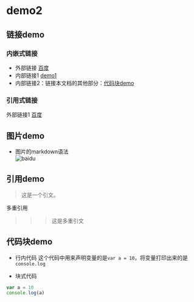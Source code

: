 # demo2
## 链接demo
### 内嵌式链接
- 外部链接
[百度](http:www.baidu.com)
- 内部链接1
[demo1](D:\test\MarkDown\demo1.md)
- 内部链接2：链接本文档的其他部分：[代码块demo](demo2.md#代码块demo)
### 引用式链接
外部链接1 [百度]


## 图片demo
- 图片的markdown语法  
![baidu](https://box.bdimg.com/static/fisp_static/common/img/searchbox/logo_news_276_88_1f9876a.png "百度新闻网站")
## 引用demo
>这是一个引文。  

多重引用
>>>这是多重引文  
  
## 代码块demo
- 行内代码
这个代码中用来声明变量的是`var a = 10`，将变量打印出来的是 `console.log`


- 块式代码

```javascript
var a = 10
console.log(a)
```


<!--- 下面是本文档中用到的链接 -->
[百度]:http://www.baidu.com
